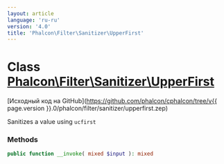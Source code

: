 ```yaml
---
layout: article
language: 'ru-ru'
version: '4.0'
title: 'Phalcon\Filter\Sanitizer\UpperFirst'
---
```

# Class [Phalcon\Filter\Sanitizer\UpperFirst](Phalcon_Filter_Sanitizer_UpperFirst)

[Исходный код на GitHub](https://github.com/phalcon/cphalcon/tree/v{{ page.version }}.0/phalcon/filter/sanitizer/upperfirst.zep)

Sanitizes a value using `ucfirst`

### Methods

```php
public function __invoke( mixed $input ): mixed
```